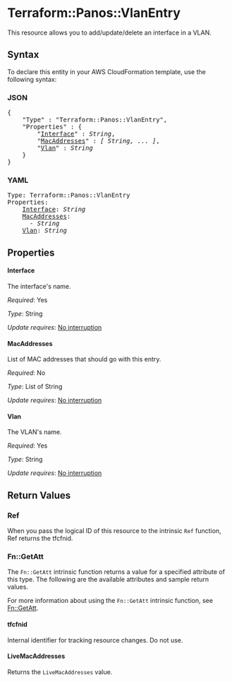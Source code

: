 # Terraform::Panos::VlanEntry

This resource allows you to add/update/delete an interface in a VLAN.

## Syntax

To declare this entity in your AWS CloudFormation template, use the following syntax:

### JSON

<pre>
{
    "Type" : "Terraform::Panos::VlanEntry",
    "Properties" : {
        "<a href="#interface" title="Interface">Interface</a>" : <i>String</i>,
        "<a href="#macaddresses" title="MacAddresses">MacAddresses</a>" : <i>[ String, ... ]</i>,
        "<a href="#vlan" title="Vlan">Vlan</a>" : <i>String</i>
    }
}
</pre>

### YAML

<pre>
Type: Terraform::Panos::VlanEntry
Properties:
    <a href="#interface" title="Interface">Interface</a>: <i>String</i>
    <a href="#macaddresses" title="MacAddresses">MacAddresses</a>: <i>
      - String</i>
    <a href="#vlan" title="Vlan">Vlan</a>: <i>String</i>
</pre>

## Properties

#### Interface

The interface's name.

_Required_: Yes

_Type_: String

_Update requires_: [No interruption](https://docs.aws.amazon.com/AWSCloudFormation/latest/UserGuide/using-cfn-updating-stacks-update-behaviors.html#update-no-interrupt)

#### MacAddresses

List of MAC addresses that should go with this entry.

_Required_: No

_Type_: List of String

_Update requires_: [No interruption](https://docs.aws.amazon.com/AWSCloudFormation/latest/UserGuide/using-cfn-updating-stacks-update-behaviors.html#update-no-interrupt)

#### Vlan

The VLAN's name.

_Required_: Yes

_Type_: String

_Update requires_: [No interruption](https://docs.aws.amazon.com/AWSCloudFormation/latest/UserGuide/using-cfn-updating-stacks-update-behaviors.html#update-no-interrupt)

## Return Values

### Ref

When you pass the logical ID of this resource to the intrinsic `Ref` function, Ref returns the tfcfnid.

### Fn::GetAtt

The `Fn::GetAtt` intrinsic function returns a value for a specified attribute of this type. The following are the available attributes and sample return values.

For more information about using the `Fn::GetAtt` intrinsic function, see [Fn::GetAtt](https://docs.aws.amazon.com/AWSCloudFormation/latest/UserGuide/intrinsic-function-reference-getatt.html).

#### tfcfnid

Internal identifier for tracking resource changes. Do not use.

#### LiveMacAddresses

Returns the <code>LiveMacAddresses</code> value.


